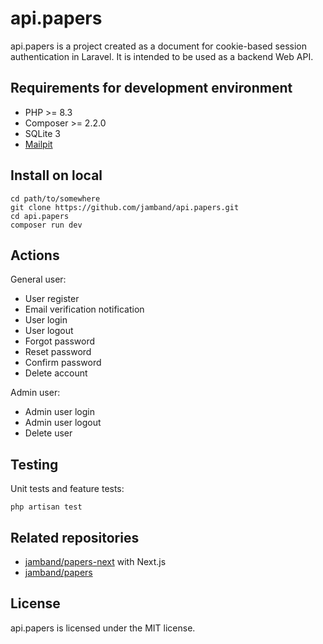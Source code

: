 # api.papers

api.papers is a project created as a document for cookie-based session authentication in Laravel. It is intended to be used as a backend Web API.

## Requirements for development environment

- PHP >= 8.3
- Composer >= 2.2.0
- SQLite 3
- [Mailpit](https://github.com/axllent/mailpit)

## Install on local

```
cd path/to/somewhere
git clone https://github.com/jamband/api.papers.git
cd api.papers
composer run dev
```

## Actions

General user:

- User register
- Email verification notification
- User login
- User logout
- Forgot password
- Reset password
- Confirm password
- Delete account

Admin user:

- Admin user login
- Admin user logout
- Delete user

## Testing

Unit tests and feature tests:

```
php artisan test
```

## Related repositories

- [jamband/papers-next](https://github.com/jamband/papers-next) with Next.js
- [jamband/papers](https://github.com/jamband/papers)

## License

api.papers is licensed under the MIT license.

